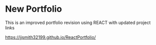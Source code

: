 # New Portfolio

This is an improved portfolio revision using REACT with updated project links

https://jjsmith32199.github.io/ReactPortfolio/